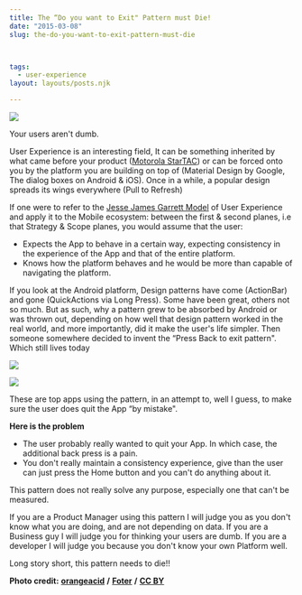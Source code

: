 ```yaml
---
title: The “Do you want to Exit" Pattern must Die!
date: "2015-03-08"
slug: the-do-you-want-to-exit-pattern-must-die



tags: 
  - user-experience 
layout: layouts/posts.njk

---
```

![](/assets/233226972_ac8a2f0f6e_z.jpg)

Your users aren't dumb.

User Experience is an interesting field, It can be something inherited by what came before your product ([Motorola StarTAC](http://www.slate.com/blogs/the_eye/2013/11/22/_99_invisible_future_screens_are_mostly_blue.html)) or can be forced onto you by the platform you are building on top of (Material Design by Google, The dialog boxes on Android & iOS). Once in a while, a popular design spreads its wings everywhere (Pull to Refresh)

If one were to refer to the [Jesse James Garrett Model](http://www.jjg.net/elements/pdf/elements_ch02.pdf) of User Experience and apply it to the Mobile ecosystem: between the first & second planes, i.e that Strategy & Scope planes, you would assume that the user:

- Expects the App to behave in a certain way, expecting consistency in the experience of the App and that of the entire platform.
- Knows how the platform behaves and he would be more than capable of navigating the platform.

If you look at the Android platform, Design patterns have come (ActionBar) and gone (QuickActions via Long Press). Some have been great, others not so much. But as such, why a pattern grew to be absorbed by Android or was thrown out, depending on how well that design pattern worked in the real world, and more importantly, did it make the user's life simpler. Then someone somewhere decided to invent the “Press Back to exit pattern". Which still lives today

![](/assets/1-bA139Cvizn7ULwQyfG0_NA.png)

![](/assets/1-VBVPz04nuGpG4omrHlo9bw.png)

These are top apps using the pattern, in an attempt to, well I guess, to make sure the user does quit the App “by mistake".

**Here is the problem**

- The user probably really wanted to quit your App. In which case, the additional back press is a pain.
- You don't really maintain a consistency experience, give than the user can just press the Home button and you can't do anything about it.

This pattern does not really solve any purpose, especially one that can't be measured.

If you are a Product Manager using this pattern I will judge you as you don't know what you are doing, and are not depending on data. If you are a Business guy I will judge you for thinking your users are dumb. If you are a developer I will judge you because you don't know your own Platform well.

Long story short, this pattern needs to die!!

**Photo credit:** [**orangeacid**](https://www.flickr.com/photos/orangeacid/233226972/) **/** [**Foter**](http://foter.com/) **/** [**CC BY**](http://creativecommons.org/licenses/by/2.0/)
